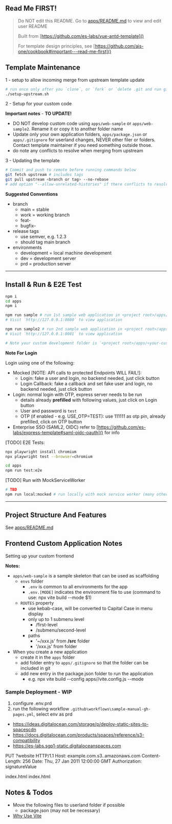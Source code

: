 ## Read Me FIRST!

> Do NOT edit this README. Go to [apps/README.md]() to view and edit user README
>
> Built from [https://github.com/es-labs/vue-antd-template]()
>
> For template design principles, see [https://github.com/ais-one/cookbook#important---read-me-first]() 

## Template Maintenance

1 - setup to allow incoming merge from upstream template update

```bash
# run once only after you `clone`, or `fork` or `delete .git and run git init`
./setup-upstream.sh
```

2 - Setup for your custom code

**Important notes** - **TO UPDATE!**
- DO NOT develop custom code using `apps/web-sample` or `apps/web-sample2`. Rename it or copy it to another folder name
- Update only your own application folders, `apps/package.json` or `apps/.gitignore` for userland changes, NEVER other filer or folders. Contact template maintainer if you need something outside those.
- do note any conflicts to resolve when merging from upstream

3 - Updating the template

```bash
# Commit and push to remote before running commands below
git fetch upstream # includes tags
git pull upstream <branch or tag> --no-rebase
# add option "--allow-unrelated-histories" if there conflicts to resolve.
```

**Suggested Conventions**
- branch
  - main = stable
  - work = working branch
  - feat-<issue number>
  - bugfix-<issue number>
- release tags
  - use semver, e.g. 1.2.3
  - should tag main branch
- environments
  - development = local machine development
  - dev = development server
  - prd = production server
---

## Install & Run & E2E Test

```bash
npm i
cd apps
npm i

npm run sample # run 1st sample web application in <project root>/apps/web-sample
# Visit `http://127.0.0.1:8080` to view application

npm run sample2 # run 2nd sample web application in <project root>/apps/web-sample2
# Visit `http://127.0.0.1:8081` to view application

# Note your custom development folder is `<project root>/apps/<your-custom-web-app>`
```

**Note For Login**

Login using one of the following:  
- Mocked [NOTE: API calls to protected Endpoints WILL FAIL!]:
  - Login: fake a user and login, no backend needed, just click button
  - Login Callback: fake a callback and set fake user and login, no backend needed, just click button
- Login: normal login with OTP, express server needs to be run
  - details already **prefilled** with following values, just click on Login button
  - User and password is `test`
  - OTP (if enabled - e.g. USE_OTP=TEST): use 111111 as otp pin, already prefilled, click on OTP button
- Enterprise SSO (SAML2, OIDC) refer to [https://github.com/es-labs/express-template#saml-oidc-oauth]() for info

[TODO] E2E Tests:

```bash
npx playwright install chromium
npx playwright test --browser=chromium

cd apps
npm run test:e2e
```

[TODO] Run with MockServiceWorker

```bash
# TBD
npm run local:mocked # run locally with mock service worker (many other API calls will fail because they are not mocked)
```

---

## Project Structure And Features

See [apps/README.md]()

## Frontend Custom Application Notes

Setting up your custom frontend

**Notes:**
- `apps/web-sample` is a sample skeleton that can be used as scaffolding
  - `envs` folder
    - `.env` is common to all environments for the app
    - `.env.[MODE]` indicates the environment file to use (command to use: npx vite build --mode $1)
  - `ROUTES` property
    - use kebab-case, will be converted to Capital Case in menu display
    - only up to 1 submenu level
      - /first-level
      - /submenu/second-level
    - paths
      - '~/xxx.js' from **<project>/src** folder
      - '/xxx.js' from **<project>** folder
- When you create a new application
  - create it in the `apps` folder
  - add folder entry to `apps/.gitignore` so that the folder can be included in git
  - add new entry in the package.json folder to run the application
    - e.g. npx vite build --config apps/<your-app-name>/vite.config.js --mode <environment>

### Sample Deployment - WIP

1. configure .env.prd
2. run the following workflow `.github\workflows\sample-manual-gh-pages.yml`, select env as prd

- https://ideas.digitalocean.com/storage/p/deploy-static-sites-to-spacescdn
- https://docs.digitalocean.com/products/spaces/reference/s3-compatibility
- https://es-labs.sgp1-static.digitaloceanspaces.com

PUT ?website HTTP/1.1
Host: example.com.s3.<Region>.amazonaws.com
Content-Length: 256
Date: Thu, 27 Jan 2011 12:00:00 GMT
Authorization: signatureValue

<WebsiteConfiguration xmlns='http://s3.amazonaws.com/doc/2006-03-01/'>
    <IndexDocument>
        <Suffix>index.html</Suffix>
    </IndexDocument>
    <ErrorDocument>
        <Key>index.html</Key>
    </ErrorDocument>
</WebsiteConfiguration>

## Notes & Todos

- Move the following files to userland folder if possible
  - package.json (may not be necessary)
- [Why Use Vite](https://indepth.dev/a-note-on-vite-a-very-fast-dev-build-tool/)
